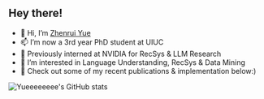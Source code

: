 ## Hey there! 

- 👋 Hi, I’m [Zhenrui Yue](https://yueeeeeeee.github.io/) 
- 📫 I’m now a 3rd year PhD student at UIUC
- 💼 Previously interned at NVIDIA for RecSys & LLM Research
- 👀 I’m interested in Language Understanding, RecSys & Data Mining
- 🌱 Check out some of my recent publications & implementation below:)

![Yueeeeeeee's GitHub stats](https://github-readme-stats.vercel.app/api?username=yueeeeeeee&show_icons=true&theme=vue-dark)
